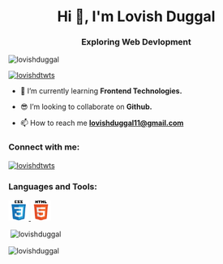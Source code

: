 <h1 align="center">Hi 👋, I'm Lovish Duggal</h1>
<h3 align="center">Exploring Web Devlopment</h3>

<p align="left"> <img src="https://komarev.com/ghpvc/?username=lovishduggal&label=Profile%20views&color=0e75b6&style=flat" alt="lovishduggal" /> </p>

<p align="left"> <a href="https://twitter.com/lovishdtwts" target="blank"><img src="https://img.shields.io/twitter/follow/lovishdtwts?logo=twitter&style=for-the-badge" alt="lovishdtwts" /></a> </p>

- 🔭 I’m currently learning **Frontend Technologies.**

- 😎 I’m looking to collaborate on **Github.**

- 📫 How to reach me **lovishduggal11@gmail.com**



<h3 align="left">Connect with me:</h3>
<p align="left">
<a href="https://twitter.com/lovishdtwts" target="blank"><img align="center" src="https://raw.githubusercontent.com/rahuldkjain/github-profile-readme-generator/master/src/images/icons/Social/twitter.svg" alt="lovishdtwts" height="30" width="40" /></a>
</p>

<h3 align="left">Languages and Tools:</h3>
<p align="left"> <a href="https://www.w3schools.com/css/" target="_blank" rel="noreferrer"> <img src="https://raw.githubusercontent.com/devicons/devicon/master/icons/css3/css3-original-wordmark.svg" alt="css3" width="40" height="40"/> </a> <a href="https://www.w3.org/html/" target="_blank" rel="noreferrer"> <img src="https://raw.githubusercontent.com/devicons/devicon/master/icons/html5/html5-original-wordmark.svg" alt="html5" width="40" height="40"/> </a> </p>

<p>&nbsp;<img align="center" src="https://github-readme-stats.vercel.app/api?username=lovishduggal&show_icons=true&locale=en" alt="lovishduggal" /></p>

<p><img align="center" src="https://github-readme-streak-stats.herokuapp.com/?user=lovishduggal&" alt="lovishduggal" /></p>

